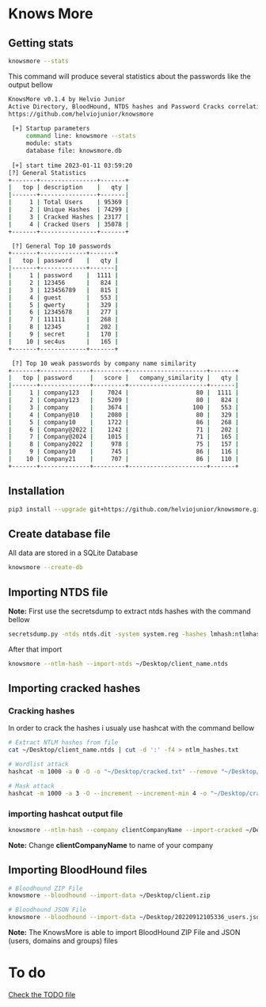 # Knows More

## Getting stats

```bash
knowsmore --stats
```

This command will produce several statistics about the passwords like the output bellow

```bash
KnowsMore v0.1.4 by Helvio Junior
Active Directory, BloodHound, NTDS hashes and Password Cracks correlation tool
https://github.com/helviojunior/knowsmore
    
 [+] Startup parameters
     command line: knowsmore --stats 
     module: stats
     database file: knowsmore.db
  
 [+] start time 2023-01-11 03:59:20
[?] General Statistics
+-------+----------------+-------+
|   top | description    |   qty |
|-------+----------------+-------|
|     1 | Total Users    | 95369 |
|     2 | Unique Hashes  | 74299 |
|     3 | Cracked Hashes | 23177 |
|     4 | Cracked Users  | 35078 |
+-------+----------------+-------+

 [?] General Top 10 passwords
+-------+-------------+-------+
|   top | password    |   qty |
|-------+-------------+-------|
|     1 | password    |  1111 |
|     2 | 123456      |   824 |
|     3 | 123456789   |   815 |
|     4 | guest       |   553 |
|     5 | qwerty      |   329 |
|     6 | 12345678    |   277 |
|     7 | 111111      |   268 |
|     8 | 12345       |   202 |
|     9 | secret      |   170 |
|    10 | sec4us      |   165 |
+-------+-------------+-------+

 [?] Top 10 weak passwords by company name similarity
+-------+--------------+---------+----------------------+-------+
|   top | password     |   score |   company_similarity |   qty |
|-------+--------------+---------+----------------------+-------|
|     1 | company123   |    7024 |                   80 |  1111 |
|     2 | Company123   |    5209 |                   80 |   824 |
|     3 | company      |    3674 |                  100 |   553 |
|     4 | Company@10   |    2080 |                   80 |   329 |
|     5 | company10    |    1722 |                   86 |   268 |
|     6 | Company@2022 |    1242 |                   71 |   202 |
|     7 | Company@2024 |    1015 |                   71 |   165 |
|     8 | Company2022  |     978 |                   75 |   157 |
|     9 | Company10    |     745 |                   86 |   116 |
|    10 | Company21    |     707 |                   86 |   110 |
+-------+--------------+---------+----------------------+-------+

```

## Installation

```bash
pip3 install --upgrade git+https://github.com/helviojunior/knowsmore.git#egg=knowsmore
```

## Create database file

All data are stored in a SQLite Database

```bash
knowsmore --create-db
```

## Importing NTDS file

**Note:** First use the secretsdump to extract ntds hashes with the command bellow

```bash
secretsdump.py -ntds ntds.dit -system system.reg -hashes lmhash:ntlmhash LOCAL -outputfile ~/Desktop/client_name
```

After that import

```bash
knowsmore --ntlm-hash --import-ntds ~/Desktop/client_name.ntds
```

## Importing cracked hashes

### Cracking hashes

In order to crack the hashes i usualy use hashcat with the command bellow

```bash
# Extract NTLM hashes from file
cat ~/Desktop/client_name.ntds | cut -d ':' -f4 > ntlm_hashes.txt

# Wordlist attack
hashcat -m 1000 -a 0 -O -o "~/Desktop/cracked.txt" --remove "~/Desktop/ntlm_hash.txt" "~/Desktop/Wordlist/*"

# Mask attack
hashcat -m 1000 -a 3 -O --increment --increment-min 4 -o "~/Desktop/cracked.txt" --remove "~/Desktop/ntlm_hash.txt" ?a?a?a?a?a?a?a?a
```

### importing hashcat output file

```bash
knowsmore --ntlm-hash --company clientCompanyName --import-cracked ~/Desktop/cracked.txt
```

**Note:** Change **clientCompanyName** to name of your company

## Importing BloodHound files

```bash
# Bloodhound ZIP File
knowsmore --bloodhound --import-data ~/Desktop/client.zip

# Bloodhound JSON File
knowsmore --bloodhound --import-data ~/Desktop/20220912105336_users.json
```

**Note:** The KnowsMore is able to import BloodHound ZIP File and JSON (users, domains and groups) files

# To do

[Check the TODO file](TODO.md)